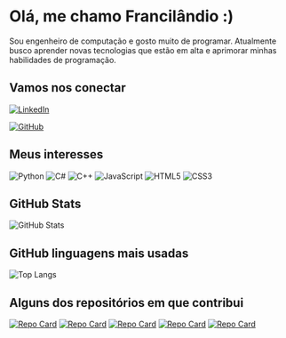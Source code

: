 # Olá, me chamo Francilândio :)
Sou engenheiro de computação e gosto muito de programar. Atualmente busco aprender novas tecnologias que estão em alta e aprimorar minhas habilidades de programação.

## Vamos nos conectar 
[![LinkedIn](https://img.shields.io/badge/LinkedIn-0077B5?style=for-the-badge&logo=linkedin&logoColor=white)](https://www.linkedin.com/in/francil%C3%A2ndio-lima-a8b991191/)

[![GitHub](https://img.shields.io/badge/GitHub-100000?style=for-the-badge&logo=github&logoColor=white)](https://github.com/Francilandio07)

## Meus interesses 
![Python](https://img.shields.io/badge/python-3670A0?style=for-the-badge&logo=python&logoColor=ffdd54)
![C#](https://img.shields.io/badge/C%23-239120?style=for-the-badge&logo=c-sharp&logoColor=white)
![C++](https://img.shields.io/badge/C%2B%2B-00599C?style=for-the-badge&logo=c%2B%2B&logoColor=white)
![JavaScript](https://img.shields.io/badge/JavaScript-F7DF1E?style=for-the-badge&logo=javascript&logoColor=black)
![HTML5](https://img.shields.io/badge/HTML5-E34F26?style=for-the-badge&logo=html5&logoColor=white)
![CSS3](https://img.shields.io/badge/CSS3-1572B6?style=for-the-badge&logo=css3&logoColor=white)

## GitHub Stats
![GitHub Stats](https://github-readme-stats.vercel.app/api?username=Francilandio07&theme=transparent&bg_color=000&border_color=30A3DC&show_icons=true&icon_color=30A3DC&title_color=E94D5F&text_color=FFF)

## GitHub linguagens mais usadas
![Top Langs](https://github-readme-stats-git-masterrstaa-rickstaa.vercel.app/api/top-langs/?username=Francilandio07&layout=compact&bg_color=000&border_color=30A3DC&title_color=E94D5F&text_color=FFF)

## Alguns dos repositórios em que contribui
[![Repo Card](https://github-readme-stats.vercel.app/api/pin/?username=Francilandio07&repo=Topicos-II-Primeiro-Trabalho&bg_color=000&border_color=30A3DC&show_icons=true&icon_color=30A3DC&title_color=E94D5F&text_color=FFF)](https://github.com/Francilandio07/Topicos-II-Primeiro-Trabalho)
[![Repo Card](https://github-readme-stats.vercel.app/api/pin/?username=Francilandio07&repo=Projetos-Full-Stack&bg_color=000&border_color=30A3DC&show_icons=true&icon_color=30A3DC&title_color=E94D5F&text_color=FFF)](https://github.com/Francilandio07/Projetos-Full-Stack)
[![Repo Card](https://github-readme-stats.vercel.app/api/pin/?username=Francilandio07&repo=Jogo_TimesUp&bg_color=000&border_color=30A3DC&show_icons=true&icon_color=30A3DC&title_color=E94D5F&text_color=FFF)](https://github.com/Francilandio07/Jogo_TimesUp)
[![Repo Card](https://github-readme-stats.vercel.app/api/pin/?username=Francilandio07&repo=Francilandio07.github.io&bg_color=000&border_color=30A3DC&show_icons=true&icon_color=30A3DC&title_color=E94D5F&text_color=FFF)](https://github.com/Francilandio07/Francilandio07.github.io)
[![Repo Card](https://github-readme-stats.vercel.app/api/pin/?username=Francilandio07&repo=IA-jogando-Pong-Python-&bg_color=000&border_color=30A3DC&show_icons=true&icon_color=30A3DC&title_color=E94D5F&text_color=FFF)](https://github.com/Francilandio07/IA-jogando-Pong-Python-)